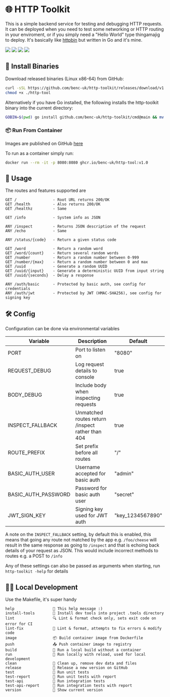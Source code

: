 # 🌐 HTTP Toolkit

This is a simple backend service for testing and debugging HTTP requests. It can be deployed when you need to test some networking or HTTP routing in your enviroment, or if you simply need a "Hello World" type thingamajig to deploy. It's basically like [httpbin](https://github.com/postmanlabs/httpbin) but written in Go and it's mine.

![](https://img.shields.io/github/license/benc-uk/http-toolkit)
![](https://img.shields.io/github/last-commit/benc-uk/http-toolkit)
![](https://img.shields.io/github/release/benc-uk/http-toolkit)
![](https://img.shields.io/github/actions/workflow/status/benc-uk/http-toolkit/ci-build.yaml?label=ci-build)

## 💾 Install Binaries

Download released binaries (Linux x86-64) from GitHub:

```bash
curl -sSL https://github.com/benc-uk/http-toolkit/releases/download/v1.0/http-tool -o ./http-tool
chmod +x ./http-tool
```

Alternatively if you have Go installed, the following installs the http-toolkit binary into the current directory:

```bash
GOBIN=$(pwd) go install github.com/benc-uk/http-toolkit/cmd@main && mv ./cmd ./http-toolkit
```

### 📦 Run From Container

Images are published on GitHub [here](https://github.com/benc-uk/http-toolkit/pkgs/container/http-tool)

To run as a container simply run:

```bash
docker run --rm -it -p 8080:8080 ghcr.io/benc-uk/http-tool:v1.0
```

## 🏹 Usage

The routes and features supported are

```text
GET /                - Root URL returns 200/OK
GET /health          - Also returns 200/OK
GET /healthz         - Same

GET /info            - System info as JSON

ANY /inspect         - Returns JSON description of the request
ANY /echo            - Same

ANY /status/{code}   - Return a given status code

GET /word            - Return a random word
GET /word/{count}    - Return several random words
GET /number          - Return a random number between 0-999
GET /number/{max}    - Return a random number between 0 and max
GET /uuid            - Generate a random UUID
GET /uuid/{input}    - Generate a deterministic UUID from input string
GET /uuid/{seconds}  - Delay a response

ANY /auth/basic      - Protected by basic auth, see config for credentials
ANY /auth/jwt        - Protected by JWT (HMAC-SHA256), see config for signing key
```

## 🛠️ Config

Configuration can be done via environmental variables

| Variable            | Description                                      | Default          |
| ------------------- | ------------------------------------------------ | ---------------- |
| PORT                | Port to listen on                                | "8080"           |
| REQUEST_DEBUG       | Log request details to console                   | true             |
| BODY_DEBUG          | Include body when inspecting requests            | true             |
| INSPECT_FALLBACK    | Unmatched routes return /inspect rather than 404 | true             |
| ROUTE_PREFIX        | Set prefix before all routes                     | "/"              |
| BASIC_AUTH_USER     | Username accepted for basic auth                 | "admin"          |
| BASIC_AUTH_PASSWORD | Password for basic auth user                     | "secret"         |
| JWT_SIGN_KEY        | Signing key used for JWT auth                    | "key_1234567890" |

A note on the `INSPECT_FALLBACK` setting, by default this is enabled, this means that going any route not matched by the app e.g. `/foo/cheese` will result in the same response as going to `/inspect` and that is echoing back details of your request as JSON. This would include incorrect methods to routes e.g. a POST to `/info`

Any of these settings can also be passed as arguments when starting, run `http-toolkit -help` for details

## 🧑‍💻 Local Development

Use the Makefile, it's super handy

```
help                 💬 This help message :)
install-tools        🔮 Install dev tools into project .tools directory
lint                 🔍 Lint & format check only, sets exit code on error for CI
lint-fix             📝 Lint & format, attempts to fix errors & modify code
image                📦 Build container image from Dockerfile
push                 📤 Push container image to registry
build                🔨 Run a local build without a container
run                  🏃 Run locally with reload, used for local development
clean                🧹 Clean up, remove dev data and files
release              🚀 Release a new version on GitHub
test                 🧪 Run unit tests
test-report          📜 Run unit tests with report
test-api             🔬 Run integration tests
test-api-report      📜 Run integration tests with report
version              📝 Show current version
```
